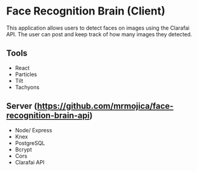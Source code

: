 # Face Recognition Brain (Client)

This application allows users to detect faces on images using the Clarafai API. The user can post and keep track of how many images they detected.

## Tools

- React
- Particles
- Tilt
- Tachyons

## Server (https://github.com/mrmojica/face-recognition-brain-api)

- Node/ Express
- Knex
- PostgreSQL
- Bcrypt
- Cors
- Clarafai API

